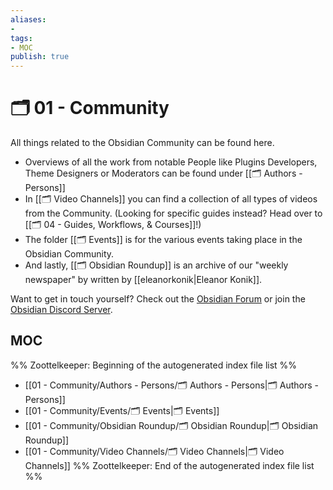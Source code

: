 ```yaml
---
aliases:
- 
tags: 
- MOC
publish: true
---
```


# 🗂️ 01 - Community

All things related to the Obsidian Community can be found here. 
- Overviews of all the work from notable People like Plugins Developers, Theme Designers or Moderators can be found under [[🗂️ Authors - Persons]]
- In [[🗂️ Video Channels]] you can find a collection of all types of videos from the Community. (Looking for specific guides instead? Head over to [[🗂️ 04 - Guides, Workflows, & Courses]]!)
- The folder [[🗂️ Events]] is for the various events taking place in the Obsidian Community.
- And lastly,  [[🗂️ Obsidian Roundup]] is an archive of our "weekly newspaper" by written by [[eleanorkonik|Eleanor Konik]].

Want to get in touch yourself? Check out the [Obsidian Forum](https://forum.obsidian.md/) or join the [Obsidian Discord Server](https://discord.gg/veuWUTm).


## MOC

%% Zoottelkeeper: Beginning of the autogenerated index file list  %%
-  [[01 - Community/Authors - Persons/🗂️ Authors - Persons|🗂️ Authors - Persons]]
-  [[01 - Community/Events/🗂️ Events|🗂️ Events]]
-  [[01 - Community/Obsidian Roundup/🗂️ Obsidian Roundup|🗂️ Obsidian Roundup]]
-  [[01 - Community/Video Channels/🗂️ Video Channels|🗂️ Video Channels]]
%% Zoottelkeeper: End of the autogenerated index file list  %%
